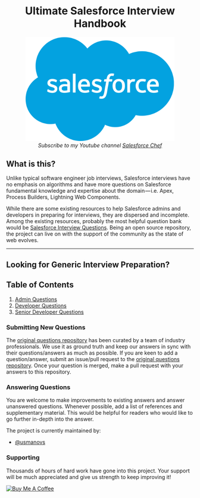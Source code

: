 <h1 align="center">Ultimate Salesforce Interview Handbook</h1>

<div align="center">
    <img src="assets/sflogo.png" alt="Salesforce Interview Handbook" width="400"/>
    <br> 
    <em>Subscribe to my Youtube channel <a href="https://www.youtube.com/user/seyitbek"> Salesforce Chef</a> </em>
  </p>
</div>

## What is this?

Unlike typical software engineer job interviews, Salesforce interviews have no emphasis on algorithms and have more questions on Salesforce fundamental knowledge and expertise about the domain — i.e. Apex, Process Builders, Lightning Web Components.

While there are some existing resources to help Salesforce admins and developers in preparing for interviews, they are dispersed and incomplete. Among the existing resources, probably the most helpful question bank would be [Salesforce Interview Questions](https://mindmajix.com/salesforce-interview-questions). Being an open source repository, the project can live on with the support of the community as the state of web evolves.

---

## Looking for Generic Interview Preparation?

## Table of Contents

1. [Admin Questions](/questions/admin-questions.md)
1. [Developer Questions](/questions/developer-questions.md)
1. [Senior Developer Questions](/questions/javascript-questions.md)

### Submitting New Questions

The [original questions repository](https://github.com/h5bp/Front-end-Developer-Interview-Questions) has been curated by a team of industry professionals. We use it as ground truth and keep our answers in sync with their questions/answers as much as possible. If you are keen to add a question/answer, submit an issue/pull request to the [original questions repository](https://github.com/h5bp/Front-end-Developer-Interview-Questions). Once your question is merged, make a pull request with your answers to this repository.

### Answering Questions

You are welcome to make improvements to existing answers and answer unanswered questions. Whenever possible, add a list of references and supplementary material. This would be helpful for readers who would like to go further in-depth into the answer.

The project is currently maintained by:

- [@usmanovs](https://github.com/usmanovs)

### Supporting

Thousands of hours of hard work have gone into this project. Your support will be much appreciated and give us strength to keep improving it!

<a href="https://www.buymeacoffee.com/seyitbek" target="_blank"><img src="https://www.buymeacoffee.com/assets/img/custom_images/orange_img.png" alt="Buy Me A Coffee" style="height: auto !important;width: auto !important;" ></a>
